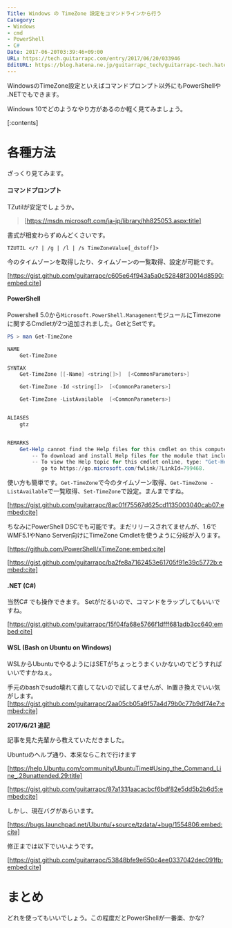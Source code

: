 ```yaml
---
Title: Windows の TimeZone 設定をコマンドラインから行う
Category:
- Windows
- cmd
- PowerShell
- C#
Date: 2017-06-20T03:39:46+09:00
URL: https://tech.guitarrapc.com/entry/2017/06/20/033946
EditURL: https://blog.hatena.ne.jp/guitarrapc_tech/guitarrapc-tech.hatenablog.com/atom/entry/8599973812271970947
---
```


WindowsのTimeZone設定といえばコマンドプロンプト以外にもPowerShellや .NETでもできます。

Windows 10でどのようなやり方があるのか軽く見てみましょう。

[:contents]

# 各種方法

ざっくり見てみます。

#### コマンドプロンプト

TZutilが安定でしょうか。

> [https://msdn.microsoft.com/ja-jp/library/hh825053.aspx:title]

書式が相変わらずめんどくさいです。

```shell
TZUTIL </? | /g | /l | /s TimeZoneValue[_dstoff]>
```

今のタイムゾーンを取得したり、タイムゾーンの一覧取得、設定が可能です。


[https://gist.github.com/guitarrapc/c605e64f943a5a0c52848f30014d8590:embed:cite]


#### PowerShell

Powershell 5.0から```Microsoft.PowerShell.Management```モジュールにTimezoneに関するCmdletが2つ追加されました。GetとSetです。

```ps1
PS > man Get-TimeZone

NAME
    Get-TimeZone

SYNTAX
    Get-TimeZone [[-Name] <string[]>]  [<CommonParameters>]

    Get-TimeZone -Id <string[]>  [<CommonParameters>]

    Get-TimeZone -ListAvailable  [<CommonParameters>]


ALIASES
    gtz


REMARKS
    Get-Help cannot find the Help files for this cmdlet on this computer. It is displaying only partial help.
        -- To download and install Help files for the module that includes this cmdlet, use Update-Help.
        -- To view the Help topic for this cmdlet online, type: "Get-Help Get-TimeZone -Online" or
           go to https://go.microsoft.com/fwlink/?LinkId=799468.
```

使い方も簡単です。```Get-TimeZone```で今のタイムゾーン取得、```Get-TimeZone -ListAvailable```で一覧取得、```Set-TimeZone```で設定。まんまですね。

[https://gist.github.com/guitarrapc/8ac01f75567d625cd1135003040cab07:embed:cite]

ちなみにPowerShell DSCでも可能です。まだリリースされてませんが、1.6でWMF5.1やNano Server向けにTimeZone Cmdletを使うように分岐が入ります。

[https://github.com/PowerShell/xTimeZone:embed:cite]

[https://gist.github.com/guitarrapc/ba2fe8a7162453e61705f91e39c5772b:embed:cite]

#### .NET (C#)

当然C# でも操作できます。 Setがだるいので、コマンドをラップしてもいいですね。

[https://gist.github.com/guitarrapc/15f04fa68e5766f1dfff681adb3cc640:embed:cite]

#### WSL (Bash on Ubuntu on Windows)

WSLからUbuntuでやるようにはSETがちょっとうまくいかないのでどうすればいいですかねぇ。

手元のbashでsudo壊れて直してないので試してませんが、ln置き換えでいい気がします。
[https://gist.github.com/guitarrapc/2aa05cb05a9f57a4d79b0c77b9df74e7:embed:cite]

**2017/6/21 追記**

記事を見た先輩から教えていただきました。

Ubuntuのヘルプ通り、本来ならこれで行けます

[https://help.Ubuntu.com/community/UbuntuTime#Using_the_Command_Line_.28unattended.29:title]

[https://gist.github.com/guitarrapc/87a1331aacacbcf6bdf82e5dd5b2b6d5:embed:cite]

しかし、現在バグがあらいます。

[https://bugs.launchpad.net/Ubuntu/+source/tzdata/+bug/1554806:embed:cite]

修正までは以下でいいようです。

[https://gist.github.com/guitarrapc/53848bfe9e650c4ee0337042dec091fb:embed:cite]

# まとめ

どれを使ってもいいでしょう。この程度だとPowerShellが一番楽、かな?
